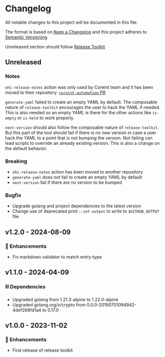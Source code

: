 # Changelog
All notable changes to this project will be documented in this file.

The format is based on [Keep a Changelog](http://keepachangelog.com/)
and this project adheres to [Semantic Versioning](http://semver.org/).

Unreleased section should follow [Release Toolkit](https://github.com/newrelic/release-toolkit#render-markdown-and-update-markdown)

## Unreleased

### Notes

`ohi-release-notes` action was only used by Coreint team and it has been moved to their repository: 
[`coreint-automation` PR](https://github.com/newrelic/coreint-automation/pull/83)

`generate-yaml` failed to create an empty YAML by default. The composable nature of `release-toolkit`
encourages the user to hack the YAML if needed. This is also needed so an empty YAML is there for the
other actions like `is-empty` or `is-held` to work properly.

`next-version` should also follow the composable nature of `release-toolkit`. But this part of the tool
should fail if there is no new version in case a user hack the YAML to a point that is not bumping the
version. Not failing can lead scripts to override an already existing version. This is also a change
on the default behavior.

### Breaking
- `ohi-release-notes` action has been moved to another repository
- `generate-yaml` does not fail to create an empty YAML by default
- `next-version` fail if there are no version to be bumped

### Bugfix
- Upgrade golang and project dependencies to the latest version
- Change use of deprecated print `::set-output` to write to `$GITHUB_OUTPUT` file

## v1.2.0 - 2024-08-09

### 🚀 Enhancements
- Fix markdown validator to match entry-type

## v1.1.0 - 2024-04-09

### ⛓️ Dependencies
- Upgraded golang from 1.21.3-alpine to 1.22.0-alpine
- Upgraded golang.org/x/crypto from 0.0.0-20190701094942-4def268fd1a4 to 0.17.0

## v1.0.0 - 2023-11-02

### 🚀 Enhancements
- First release of release toolkit

